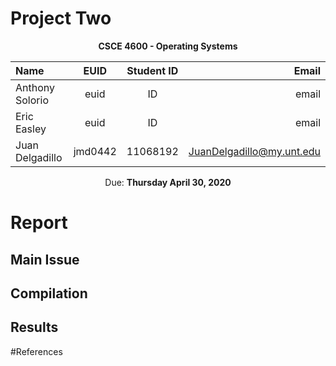 # Project Two

<center>

**CSCE 4600 - Operating Systems**

|Name|EUID|Student ID|Email|
|:----|:--:|:---------:|-----:|
|Anthony Solorio|euid|ID|email|
|Eric Easley|euid|ID|email|
|Juan Delgadillo|jmd0442|11068192|JuanDelgadillo@my.unt.edu|

Due: **Thursday April 30, 2020**

</center>

# Report
## Main Issue
## Compilation
## Results
#References


